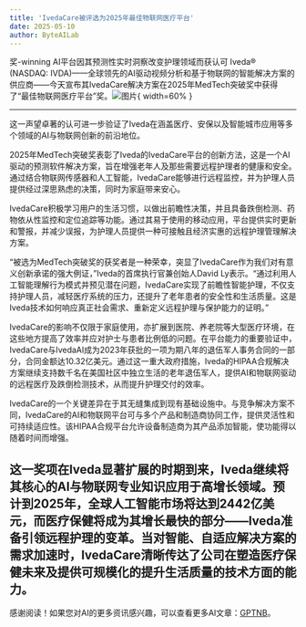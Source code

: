 ```yaml
---
title: 'IvedaCare被评选为2025年最佳物联网医疗平台'
date: 2025-05-10
author: ByteAILab
---
```


奖-winning AI平台因其预测性实时洞察改变护理领域而获认可
Iveda® (NASDAQ: IVDA)——全球领先的AI驱动视频分析和基于物联网的智能解决方案的供应商——今天宣布其IvedaCare解决方案在2025年MedTech突破奖中获得了“最佳物联网医疗平台”奖。![图片](https://ai-techpark.com/wp-content/uploads/Remote-Care.jpg){ width=60% }

---
这一声望卓著的认可进一步验证了Iveda在涵盖医疗、安保以及智能城市应用等多个领域的AI与物联网创新的前沿地位。

2025年MedTech突破奖表彰了Iveda的IvedaCare平台的创新方法，这是一个AI驱动的预测软件解决方案，旨在增强老年人及那些需要远程护理者的健康和安全。通过结合物联网传感器和人工智能，IvedaCare能够进行远程监控，并为护理人员提供经过深思熟虑的决策，同时为家庭带来安心。

IvedaCare积极学习用户的生活习惯，以做出前瞻性决策，并且具备跌倒检测、药物依从性监控和定位追踪等功能。通过其易于使用的移动应用，平台提供实时更新和警报，并减少误报，为护理人员提供一种可接触且经济实惠的远程护理管理解决方案。

“被选为MedTech突破奖的获奖者是一种荣幸，突显了IvedaCare作为我们对有意义创新承诺的强大例证，”Iveda的首席执行官兼创始人David Ly表示。“通过利用人工智能理解行为模式并预见潜在问题，IvedaCare实现了前瞻性智能护理，不仅支持护理人员，减轻医疗系统的压力，还提升了老年患者的安全性和生活质量。这是Iveda技术如何响应真正社会需求、重新定义远程护理与保护能力的证明。”

IvedaCare的影响不仅限于家庭使用，亦扩展到医院、养老院等大型医疗环境，在这些地方提高了效率并应对护士与患者比例低的问题。在平台能力的重要验证中，IvedaCare与IvedaAI成为2023年获批的一项为期八年的退伍军人事务合同的一部分，合同金额达10.32亿美元。通过这一重大政府措施，Iveda的HIPAA合规解决方案继续支持数千名在美国社区中独立生活的老年退伍军人，提供AI和物联网驱动的远程医疗及跌倒检测技术，从而提升护理交付的效率。

IvedaCare的一个关键差异在于其无缝集成到现有基础设施中。与竞争解决方案不同，IvedaCare的AI和物联网平台可与多个产品和制造商协同工作，提供灵活性和可持续适应性。该HIPAA合规平台允许设备制造商为其产品添加智能，使功能得以随着时间而增强。

这一奖项在Iveda显著扩展的时期到来，Iveda继续将其核心的AI与物联网专业知识应用于高增长领域。预计到2025年，全球人工智能市场将达到2442亿美元，而医疗保健将成为其增长最快的部分——Iveda准备引领远程护理的变革。当对智能、自适应解决方案的需求加速时，IvedaCare清晰传达了公司在塑造医疗保健未来及提供可规模化的提升生活质量的技术方面的能力。
---
感谢阅读！如果您对AI的更多资讯感兴趣，可以查看更多AI文章：[GPTNB](https://gptnb.com)。